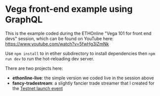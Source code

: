 # Vega front-end example using GraphQL

This is the example coded during the ETHOnline "Vega 101 for front end devs" session, which can be found on YouTube here: https://www.youtube.com/watch?v=5fwHg3iZmNk

Use `npm install` to in etiher subdirectory to install dependencies then `npm run dev` to run the hot-reloading dev server.

There are two projects here:

- **ethonline-live**: the simple version we coded live in the session above
- **fancy-tradestream**: a slightly fancier trade streamer that I created for the [Testnet launch event](https://www.youtube.com/watch?v=DynJumPTmW0)